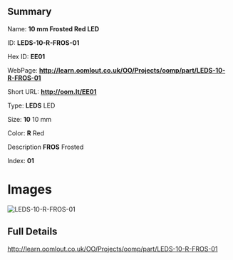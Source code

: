 

## Summary
 
Name: __10 mm Frosted Red LED__

ID: __LEDS-10-R-FROS-01__

Hex ID: __EE01__

WebPage: __http://learn.oomlout.co.uk/OO/Projects/oomp/part/LEDS-10-R-FROS-01__

Short URL: __http://oom.lt/EE01__


Type: __LEDS__ LED 

Size: __10__ 10 mm 

Color: __R__ Red 

Description __FROS__ Frosted 

Index: __01__


 # Images
![LEDS-10-R-FROS-01](http://oomlout.com/oomp-gen/parts/LEDS-10-R-FROS-01/LEDS-10-R-FROS-01_420.jpg)



 ## Full Details

 http://learn.oomlout.co.uk/OO/Projects/oomp/part/LEDS-10-R-FROS-01














